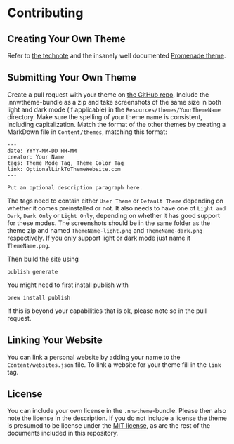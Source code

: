 # Contributing

## Creating Your Own Theme

Refer to [the technote](https://github.com/Ranchero-Software/NetNewsWire/blob/main/Technotes/Themes.md) and the insanely well documented [Promenade theme](/themes/Promenade).

## Submitting Your Own Theme

Create a pull request with your theme on [the GitHub repo](https://github.com/Kamik423/NetNewsWire-Themes).
Include the .nnwtheme-bundle as a zip and take screenshots of the same size in both light and dark mode (if applicable) in the `Resources/themes/YourThemeName` directory.
Make sure the spelling of your theme name is consistent, including capitalization.
Match the format of the other themes by creating a MarkDown file in `Content/themes`, matching this format:

```
---
date: YYYY-MM-DD HH-MM
creator: Your Name
tags: Theme Mode Tag, Theme Color Tag
link: OptionalLinkToThemeWebsite.com
---

Put an optional description paragraph here.
```

The tags need to contain either `User Theme` or `Default Theme` depending on whether it comes preinstalled or not.
It also needs to have one of `Light and Dark`, `Dark Only` or `Light Only`, depending on whether it has good support for these modes.
The screenshots should be in the same folder as the theme zip and named `ThemeName-light.png` and `ThemeName-dark.png` respectively.
If you only support light or dark mode just name it `ThemeName.png`.

Then build the site using

```
publish generate
```

You might need to first install publish with

```
brew install publish
```

If this is beyond your capabilities that is ok, please note so in the pull request.

## Linking Your Website

You can link a personal website by adding your name to the `Content/websites.json` file.
To link a website for your theme fill in the `link` tag.

## License

You can include your own license in the `.nnwtheme`-bundle.
Please then also note the license in the description.
If you do not include a license the theme is presumed to be license under the [MIT license](/license), as are the rest of the documents included in this repository.
